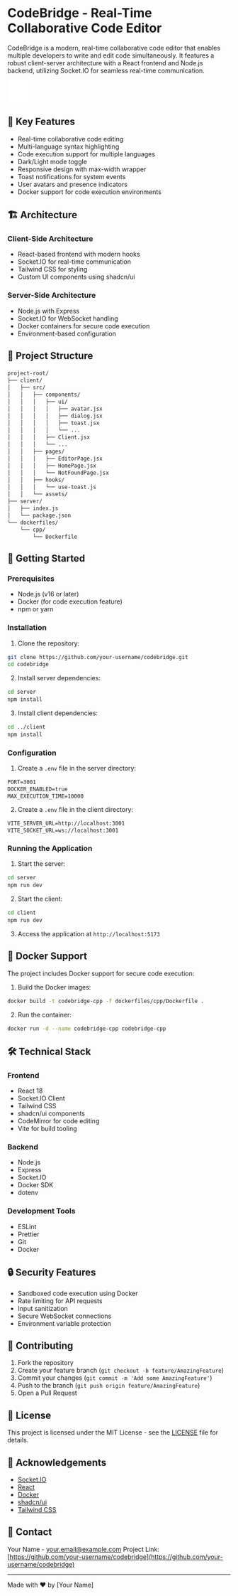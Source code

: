 # CodeBridge - Real-Time Collaborative Code Editor

CodeBridge is a modern, real-time collaborative code editor that enables multiple developers to write and edit code simultaneously. It features a robust client-server architecture with a React frontend and Node.js backend, utilizing Socket.IO for seamless real-time communication.

![CodeBridge Logo](client/src/assets/code-xml.svg)

## 🌟 Key Features

- Real-time collaborative code editing
- Multi-language syntax highlighting
- Code execution support for multiple languages
- Dark/Light mode toggle
- Responsive design with max-width wrapper
- Toast notifications for system events
- User avatars and presence indicators
- Docker support for code execution environments

## 🏗 Architecture

### Client-Side Architecture
- React-based frontend with modern hooks
- Socket.IO for real-time communication
- Tailwind CSS for styling
- Custom UI components using shadcn/ui

### Server-Side Architecture
- Node.js with Express
- Socket.IO for WebSocket handling
- Docker containers for secure code execution
- Environment-based configuration

## 📁 Project Structure

```
project-root/
├── client/
│   ├── src/
│   │   ├── components/
│   │   │   ├── ui/
│   │   │   │   ├── avatar.jsx
│   │   │   │   ├── dialog.jsx
│   │   │   │   ├── toast.jsx
│   │   │   │   └── ...
│   │   │   ├── Client.jsx
│   │   │   └── ...
│   │   ├── pages/
│   │   │   ├── EditorPage.jsx
│   │   │   ├── HomePage.jsx
│   │   │   └── NotFoundPage.jsx
│   │   ├── hooks/
│   │   │   └── use-toast.js
│   │   └── assets/
├── server/
│   ├── index.js
│   └── package.json
└── dockerfiles/
    └── cpp/
        └── Dockerfile
```

## 🚀 Getting Started

### Prerequisites
- Node.js (v16 or later)
- Docker (for code execution feature)
- npm or yarn

### Installation

1. Clone the repository:
```bash
git clone https://github.com/your-username/codebridge.git
cd codebridge
```

2. Install server dependencies:
```bash
cd server
npm install
```

3. Install client dependencies:
```bash
cd ../client
npm install
```

### Configuration

1. Create a `.env` file in the server directory:
```env
PORT=3001
DOCKER_ENABLED=true
MAX_EXECUTION_TIME=10000
```

2. Create a `.env` file in the client directory:
```env
VITE_SERVER_URL=http://localhost:3001
VITE_SOCKET_URL=ws://localhost:3001
```

### Running the Application

1. Start the server:
```bash
cd server
npm run dev
```

2. Start the client:
```bash
cd client
npm run dev
```

3. Access the application at `http://localhost:5173`

## 🐳 Docker Support

The project includes Docker support for secure code execution:

1. Build the Docker images:
```bash
docker build -t codebridge-cpp -f dockerfiles/cpp/Dockerfile .
```

2. Run the container:
```bash
docker run -d --name codebridge-cpp codebridge-cpp
```

## 🛠 Technical Stack

### Frontend
- React 18
- Socket.IO Client
- Tailwind CSS
- shadcn/ui components
- CodeMirror for code editing
- Vite for build tooling

### Backend
- Node.js
- Express
- Socket.IO
- Docker SDK
- dotenv

### Development Tools
- ESLint
- Prettier
- Git
- Docker

## 🔒 Security Features

- Sandboxed code execution using Docker
- Rate limiting for API requests
- Input sanitization
- Secure WebSocket connections
- Environment variable protection

## 🤝 Contributing

1. Fork the repository
2. Create your feature branch (`git checkout -b feature/AmazingFeature`)
3. Commit your changes (`git commit -m 'Add some AmazingFeature'`)
4. Push to the branch (`git push origin feature/AmazingFeature`)
5. Open a Pull Request

## 📝 License

This project is licensed under the MIT License - see the [LICENSE](LICENSE) file for details.

## 👏 Acknowledgements

- [Socket.IO](https://socket.io/)
- [React](https://reactjs.org/)
- [Docker](https://www.docker.com/)
- [shadcn/ui](https://ui.shadcn.com/)
- [Tailwind CSS](https://tailwindcss.com/)

## 📧 Contact

Your Name - your.email@example.com
Project Link: [https://github.com/your-username/codebridge](https://github.com/your-username/codebridge)

---

Made with ❤️ by [Your Name]
